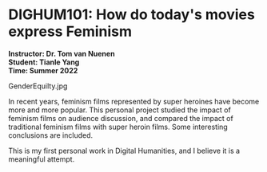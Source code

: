 # DIGHUM101: How do today's movies express Feminism
**Instructor: Dr. Tom van Nuenen**  
**Student: Tianle Yang**  
**Time: Summer 2022**  

GenderEquilty.jpg

In recent years, feminism films represented by super heroines have become more and more popular. This personal project studied the impact of feminism films on audience discussion, and compared the impact of traditional feminism films with super heroin films. Some interesting conclusions are included. 

This is my first personal work in Digital Humanities, and I believe it is a meaningful attempt.
